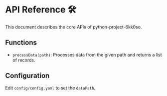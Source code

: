 # API Reference 🛠

This document describes the core APIs of python-project-6kk0so.

## Functions
- `processData(path)`: Processes data from the given path and returns a list of records.

## Configuration
Edit `config/config.yaml` to set the `dataPath`.
